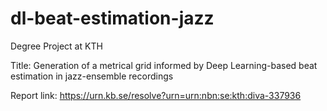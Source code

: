# dl-beat-estimation-jazz
Degree Project at KTH

Title: Generation of a metrical grid informed by Deep Learning-based beat estimation in jazz-ensemble recordings

Report link: https://urn.kb.se/resolve?urn=urn:nbn:se:kth:diva-337936